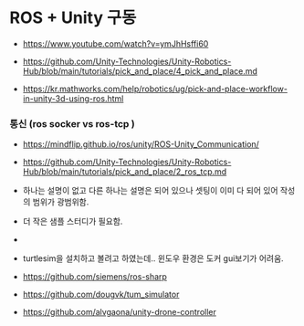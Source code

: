 
# ROS + Unity 구동

- https://www.youtube.com/watch?v=ymJhHsffi60
- https://github.com/Unity-Technologies/Unity-Robotics-Hub/blob/main/tutorials/pick_and_place/4_pick_and_place.md


- https://kr.mathworks.com/help/robotics/ug/pick-and-place-workflow-in-unity-3d-using-ros.html



### 통신 (ros socker vs ros-tcp )

- https://mindflip.github.io/ros/unity/ROS-Unity_Communication/
- https://github.com/Unity-Technologies/Unity-Robotics-Hub/blob/main/tutorials/pick_and_place/2_ros_tcp.md
- 하나는 설명이 없고 다른 하나는 설명은 되어 있으나 셋팅이 이미 다 되어 있어 작성의 범위가 광범위함.
- 더 작은 샘플 스터디가 필요함.
- 
- turtlesim을 설치하고 볼려고 하였는데.. 윈도우 환경은 도커 gui보기가 어려움.



- https://github.com/siemens/ros-sharp
- https://github.com/dougvk/tum_simulator







- https://github.com/alvgaona/unity-drone-controller


